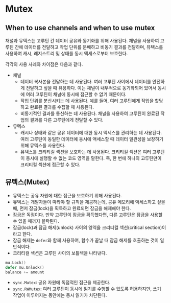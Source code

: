 # Mutex

## When to use channels and when to use mutex

채널과 뮤텍스는 고루틴 간 데이터 공유와 동기화를 위해 사용된다. 채널을 사용하여 고루틴 간에 데이터를 전달하고 작업 단위를 분배하고 비동기 결과를 전달하며, 뮤텍스를 사용하여 캐시, 레지스트리 및 상태를 동시 액세스로부터 보호한다.

각각의 사용 사례와 차이점은 다음과 같다.

- 채널
  - 데이터 복사본을 전달하는 데 사용된다. 여러 고루틴 사이에서 데이터를 안전하게 전달하고 싶을 때 유용하다. 이는 채널이 내부적으로 동기화되어 있어서 동시에 여러 고루틴이 채널에 동시에 접근할 수 없기 때문이다.
  - 작업 단위를 분산시키는 데 사용된다. 예를 들어, 여러 고루틴에게 작업을 할당하고 완료된 결과를 수집할 때 사용된다.
  - 비동기적인 결과를 통신하는 데 사용된다. 채널을 사용하여 고루틴이 완료된 작업의 결과를 다른 고루틴에게 전달할 수 있다.
- 뮤텍스
  - 캐시나 상태와 같은 공유 데이터에 대한 동시 액세스를 관리하는 데 사용된다. 여러 고루틴이 동일한 데이터에 동시에 액세스할 때 데이터 일관성을 보장하기 위해 뮤텍스를 사용한다.
  - 뮤텍스틑 크리티컬 섹션을 보호하는 데 사용된다. 크리티컬 섹션은 여러 고루틴이 동시에 실행할 수 없는 코드 영역을 말한다. 즉, 한 번에 하나의 고루틴만이 크리티컬 섹션에 접근할 수 있다.

## 뮤텍스(Mutex)

- 뮤텍스는 공유 자원에 대한 접근을 보호하기 위해 사용된다.
- 뮤텍스는 개발자들이 따라야 할 규칙을 제공하는데, 공유 메모리에 액세스하고 싶을 때, 먼저 잠금(lock)을 획득하고 완료되면 잠금을 해제해야 한다.
- 잠금은 독점이다. 만약 고루틴이 잠금을 획득했다면, 다른 고루틴은 잠금을 사용할 수 있을 때까지 블락된다.
- 잠금(lock)과 잠금 해제(unlock) 사이의 영역을 크리티컬 섹션(critical section)이라고 한다.
- 잠금 해제는 `defer`와 함께 사용하여, 함수가 끝날 때 잠금 해제를 호출하는 것이 일반적이다.
- 크리티컬 섹션은 고루틴 사이의 보틀넥을 나타낸다.

```go
mu.Lock()
defer mu.Unlock()
balance += amount
```

- `sync.Mutex`: 공유 자원에 독점적인 접근을 제공한다.
- `sync.RWMutex`: 여러 고루틴이 동시에 읽기를 수행할 수 있도록 허용하지만, 쓰기 작업이 이루어지는 동안에는 동시 읽기가 차단된다.
